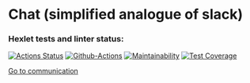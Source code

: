 # Chat (simplified analogue of slack)

### Hexlet tests and linter status:
[![Actions Status](https://github.com/alex-ismailov/frontend-project-lvl4/workflows/hexlet-check/badge.svg)](https://github.com/alex-ismailov/frontend-project-lvl4/actions)
[![Github-Actions](https://github.com/alex-ismailov/frontend-project-lvl4/workflows/nodejs.yml/badge.svg)](https://github.com/alex-ismailov/frontend-project-lvl4/actions)
[![Maintainability](https://api.codeclimate.com/v1/badges/5402a4dd9550fabf0d7a/maintainability)](https://codeclimate.com/github/alex-ismailov/frontend-project-lvl4/maintainability)
[![Test Coverage](https://api.codeclimate.com/v1/badges/5402a4dd9550fabf0d7a/test_coverage)](https://codeclimate.com/github/alex-ismailov/frontend-project-lvl4/test_coverage)

[Go to communication](https://stormy-ridge-26780.herokuapp.com/)

